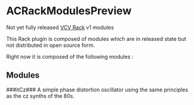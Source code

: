 # ACRackModulesPreview
Not yet fully released [VCV Rack](https://github.com/VCVRack/Rack) v1 modules

This Rack plugin is composed of modules which are in released state but not distributed in open source form.

Right now it is composed of the following modules :

## Modules

###itCz###
A simple phase distortion oscillator using the same principles as the cz synths of the 80s.


